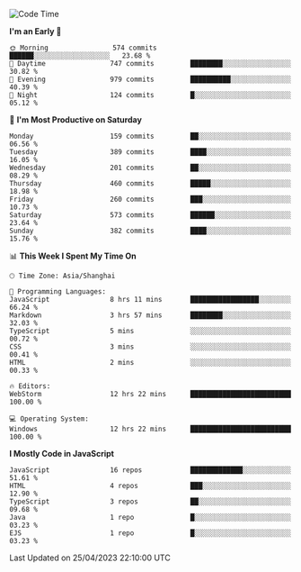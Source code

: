 <!--START_SECTION:waka-->
![Code Time](http://img.shields.io/badge/Code%20Time-2%2C258%20hrs%2031%20mins-blue)

**I'm an Early 🐤** 

```text
🌞 Morning                574 commits         ██████░░░░░░░░░░░░░░░░░░░   23.68 % 
🌆 Daytime                747 commits         ████████░░░░░░░░░░░░░░░░░   30.82 % 
🌃 Evening                979 commits         ██████████░░░░░░░░░░░░░░░   40.39 % 
🌙 Night                  124 commits         █░░░░░░░░░░░░░░░░░░░░░░░░   05.12 % 
```
📅 **I'm Most Productive on Saturday** 

```text
Monday                   159 commits         ██░░░░░░░░░░░░░░░░░░░░░░░   06.56 % 
Tuesday                  389 commits         ████░░░░░░░░░░░░░░░░░░░░░   16.05 % 
Wednesday                201 commits         ██░░░░░░░░░░░░░░░░░░░░░░░   08.29 % 
Thursday                 460 commits         █████░░░░░░░░░░░░░░░░░░░░   18.98 % 
Friday                   260 commits         ███░░░░░░░░░░░░░░░░░░░░░░   10.73 % 
Saturday                 573 commits         ██████░░░░░░░░░░░░░░░░░░░   23.64 % 
Sunday                   382 commits         ████░░░░░░░░░░░░░░░░░░░░░   15.76 % 
```


📊 **This Week I Spent My Time On** 

```text
🕑︎ Time Zone: Asia/Shanghai

💬 Programming Languages: 
JavaScript               8 hrs 11 mins       █████████████████░░░░░░░░   66.24 % 
Markdown                 3 hrs 57 mins       ████████░░░░░░░░░░░░░░░░░   32.03 % 
TypeScript               5 mins              ░░░░░░░░░░░░░░░░░░░░░░░░░   00.72 % 
CSS                      3 mins              ░░░░░░░░░░░░░░░░░░░░░░░░░   00.41 % 
HTML                     2 mins              ░░░░░░░░░░░░░░░░░░░░░░░░░   00.33 % 

🔥 Editors: 
WebStorm                 12 hrs 22 mins      █████████████████████████   100.00 % 

💻 Operating System: 
Windows                  12 hrs 22 mins      █████████████████████████   100.00 % 
```

**I Mostly Code in JavaScript** 

```text
JavaScript               16 repos            █████████████░░░░░░░░░░░░   51.61 % 
HTML                     4 repos             ███░░░░░░░░░░░░░░░░░░░░░░   12.90 % 
TypeScript               3 repos             ██░░░░░░░░░░░░░░░░░░░░░░░   09.68 % 
Java                     1 repo              █░░░░░░░░░░░░░░░░░░░░░░░░   03.23 % 
EJS                      1 repo              █░░░░░░░░░░░░░░░░░░░░░░░░   03.23 % 
```




 Last Updated on 25/04/2023 22:10:00 UTC
<!--END_SECTION:waka-->

<!--
**likaiqiang/likaiqiang** is a ✨ _special_ ✨ repository because its `README.md` (this file) appears on your GitHub profile.

Here are some ideas to get you started:

- 🔭 I’m currently working on ...
- 🌱 I’m currently learning ...
- 👯 I’m looking to collaborate on ...
- 🤔 I’m looking for help with ...
- 💬 Ask me about ...
- 📫 How to reach me: ...
- 😄 Pronouns: ...
- ⚡ Fun fact: ...
-->
